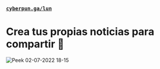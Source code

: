### [`cyberpun.ga/lun`](https://cyberpun.ga/lun)

# Crea tus propias noticias para compartir 📰

![Peek 02-07-2022 18-15](https://user-images.githubusercontent.com/11337928/177017609-f4c18792-6808-40c1-98c2-07285fc5cc19.gif)
